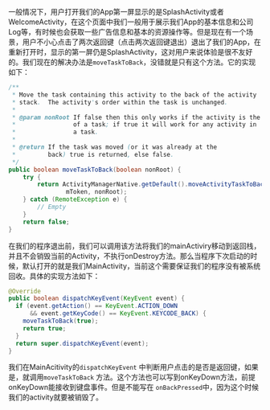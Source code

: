 一般情况下，用户打开我们的App第一屏显示的是SplashActivity或者WelcomeActivity，在这个页面中我们一般用于展示我们App的基本信息和公司Log等，有时候也会获取一些广告信息和基本的资源操作等。但是现在有一个场景，用户不小心点击了两次返回键（点击两次返回键退出）退出了我们的App，在重新打开时，显示的第一屏仍是SplashActivity，这对用户来说体验是很不友好的。我们现在的解决办法是`moveTaskToBack`，没错就是只有这个方法。它的实现如下：

```java
/**
 * Move the task containing this activity to the back of the activity
 * stack.  The activity's order within the task is unchanged.
 *
 * @param nonRoot If false then this only works if the activity is the root
 *                of a task; if true it will work for any activity in
 *                a task.
 *
 * @return If the task was moved (or it was already at the
 *         back) true is returned, else false.
 */
public boolean moveTaskToBack(boolean nonRoot) {
    try {
        return ActivityManagerNative.getDefault().moveActivityTaskToBack(
                mToken, nonRoot);
    } catch (RemoteException e) {
        // Empty
    }
    return false;
}
```

在我们的程序退出前，我们可以调用该方法将我们的mainActiviry移动到返回栈，并且不会销毁当前的Activity，不执行onDestroy方法。那么当程序下次启动的时候，默认打开的就是我们MainActivity，当前这个需要保证我们的程序没有被系统回收。具体的实现方法如下：

```java
@Override
public boolean dispatchKeyEvent(KeyEvent event) {
  if (event.getAction() == KeyEvent.ACTION_DOWN
      && event.getKeyCode() == KeyEvent.KEYCODE_BACK) {
    moveTaskToBack(true);
    return true;
  }
  return super.dispatchKeyEvent(event);
}
```

我们在MainAcitivity的`dispatchKeyEvent` 中判断用户点击的是否是返回键，如果是，就调用`moveTaskToBack` 方法。这个方法也可以写到onKeyDown方法，前提onKeyDown能接收到键盘事件。但是不能写在 `onBackPressed`中，因为这个时候我们的activity就要被销毁了。